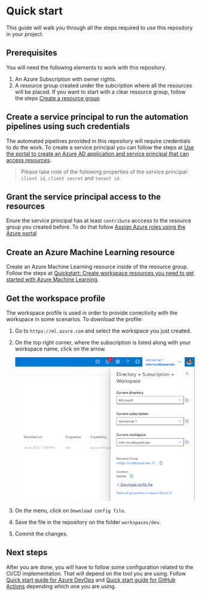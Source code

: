 # Quick start

This guide will walk you through all the steps required to use this repository in your project.

## Prerequisites

You will need the following elements to work with this repository.

1. An Azure Subscription with owner rights.
2. A resource group created under the subcription where all the resources will be placed. If you want to start with a clear resource group, follow the steps [Create a resource group](https://docs.microsoft.com/en-us/azure/azure-resource-manager/management/manage-resource-groups-portal#create-resource-groups)

## Create a service principal to run the automation pipelines using such credentials

The automated pipelines provided in this repository will require credentials to do the work. To create a service principal you can follow the steps at [Use the portal to create an Azure AD application and service principal that can access resources](https://docs.microsoft.com/en-us/azure/active-directory/develop/howto-create-service-principal-portal).

> Please take note of the following properties of the service principal: `client id`, `client secret` and `tenant id`.

## Grant the service principal access to the resources

Enure the service principal has at least `contribute` acccess to the resource group you created before. To do that follow [Assign Azure roles using the Azure portal](https://docs.microsoft.com/en-us/azure/role-based-access-control/role-assignments-portal?tabs=current)

## Create an Azure Machine Learning resource

Create an Azure Machine Learning resource inside of the resource group. Follow the steps at [Quickstart: Create workspace resources you need to get started with Azure Machine Learning](https://docs.microsoft.com/en-us/azure/machine-learning/quickstart-create-resources).

## Get the workspace profile

The workspace profile is used in order to provide conectivity with the workspace in some scenarios. To download the profile:

1. Go to `https://ml.azure.com` and select the workspace you just created.
2. On the top right corner, where the subscription is listed along with your workspace name, click on the arrow.

    ![](assets/workspace-config.png)

3. On the menu, click on `Download config file`.
4. Save the file in the repository on the folder `workspaces/dev`.
5. Commit the changes.

## Next steps

After you are done, you will have to follow some configuration related to the CI/CD implementation. That will depend on the tool you are using. Follow [Quick start guide for Azure DevOps](quickstart-devops.md) and [Quick start guide for GitHub Actions](quickstart-github.md) depending which one you are using.
